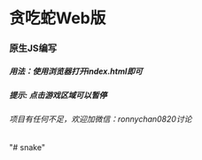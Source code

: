 # 贪吃蛇Web版
### 原生JS编写

##### 用法：使用浏览器打开index.html即可
##### 提示: 点击游戏区域可以暂停

###### 项目有任何不足，欢迎加微信：ronnychan0820讨论
"# snake" 
